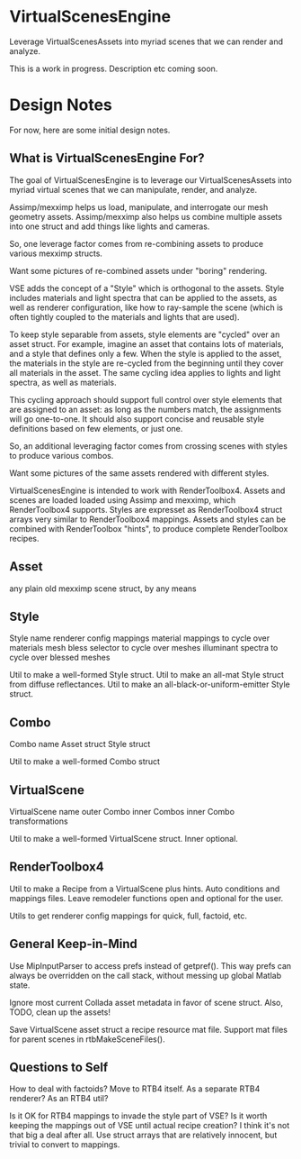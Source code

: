 # VirtualScenesEngine
Leverage VirtualScenesAssets into myriad scenes that we can render and analyze.

This is a work in progress.  Description etc coming soon.

# Design Notes
For now, here are some initial design notes.

## What is VirtualScenesEngine For?

The goal of VirtualScenesEngine is to leverage our VirtualScenesAssets into myriad virtual scenes that we can manipulate, render, and analyze.

Assimp/mexximp helps us load, manipulate, and interrogate our mesh geometry assets.  Assimp/mexximp also helps us combine multiple assets into one struct and add things like lights and cameras.

So, one leverage factor comes from re-combining assets to produce various mexximp structs.

Want some pictures of re-combined assets under "boring" rendering.

VSE adds the concept of a "Style" which is orthogonal to the assets. Style includes materials and light spectra that can be applied to the assets, as well as renderer configuration, like how to ray-sample the scene (which is often tightly coupled to the materials and lights that are used).

To keep style separable from assets, style elements are "cycled" over an asset struct.  For example, imagine an asset that contains lots of materials, and a style that defines only a few.  When the style is applied to the asset, the materials in the style are re-cycled from the beginning until they cover all materials in the asset.  The same cycling idea applies to lights and light spectra, as well as materials.

This cycling approach should support full control over style elements that are assigned to an asset: as long as the numbers match, the assignments will go one-to-one.  It should also support concise and reusable style definitions based on few elements, or just one.

So, an additional leveraging factor comes from crossing scenes with styles to produce 
various combos.

Want some pictures of the same assets rendered with different styles.

VirtualScenesEngine is intended to work with RenderToolbox4.  Assets and scenes are loaded loaded using Assimp and mexximp, which RenderToolbox4 supports.  Styles are expresset as RenderToolbox4 struct arrays very similar to RenderToolbox4 mappings.  Assets and styles can be combined with RenderToolbox "hints", to produce complete RenderToolbox recipes.

## Asset

any plain old mexximp scene struct, by any means

## Style

Style name
renderer config mappings
material mappings to cycle over materials
mesh bless selector to cycle over meshes
illuminant spectra to cycle over blessed meshes

Util to make a well-formed Style struct.
Util to make an all-mat Style struct from diffuse reflectances.
Util to make an all-black-or-uniform-emitter Style struct.

## Combo

Combo name
Asset struct
Style struct

Util to make a well-formed Combo struct

## VirtualScene

VirtualScene name
outer Combo
inner Combos
inner Combo transformations

Util to make a well-formed VirtualScene struct.  Inner optional.

## RenderToolbox4

Util to make a Recipe from a VirtualScene plus hints.  Auto conditions and mappings files.
Leave remodeler functions open and optional for the user.

Utils to get renderer config mappings for quick, full, factoid, etc.

## General Keep-in-Mind

Use MipInputParser to access prefs instead of getpref(). This way prefs can always be overridden on the call stack, without messing up global Matlab state.

Ignore most current Collada asset metadata in favor of scene struct.  Also, TODO, clean up the assets!

Save VirtualScene asset struct a recipe resource mat file. Support mat files for parent scenes in rtbMakeSceneFiles().

## Questions to Self

How to deal with factoids? Move to RTB4 itself. As a separate RTB4 renderer?  As an RTB4 util?

Is it OK for RTB4 mappings to invade the style part of VSE? Is it worth keeping the mappings out of VSE until actual recipe creation? I think it's not that big a deal after all. Use struct arrays that are relatively innocent, but trivial to convert to mappings.
